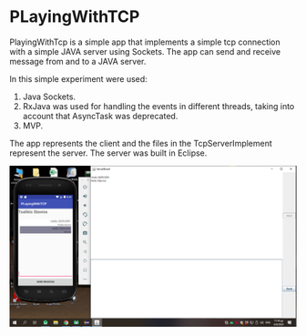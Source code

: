 # PLayingWithTCP

PlayingWithTcp is a simple app that implements a simple tcp connection with a simple JAVA server using Sockets. 
The app can send and receive message from and to a JAVA server.

In this simple experiment were used: 

1. Java Sockets. 
2. RxJava was used for handling the events in different threads, taking into account that AsyncTask was deprecated. 
3. MVP. 

The app represents the client and the files in the TcpServerImplement represent the server. The server was built in Eclipse. 

![Image of PlayingWithTCP](https://github.com/KuramaDev/PLayingWithTCP/blob/master/AppImage.png)
